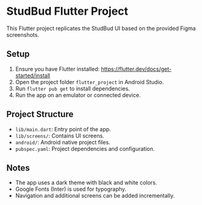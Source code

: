 # StudBud Flutter Project

This Flutter project replicates the StudBud UI based on the provided Figma screenshots.

## Setup

1. Ensure you have Flutter installed: https://flutter.dev/docs/get-started/install
2. Open the project folder `flutter_project` in Android Studio.
3. Run `flutter pub get` to install dependencies.
4. Run the app on an emulator or connected device.

## Project Structure

- `lib/main.dart`: Entry point of the app.
- `lib/screens/`: Contains UI screens.
- `android/`: Android native project files.
- `pubspec.yaml`: Project dependencies and configuration.

## Notes

- The app uses a dark theme with black and white colors.
- Google Fonts (Inter) is used for typography.
- Navigation and additional screens can be added incrementally.
